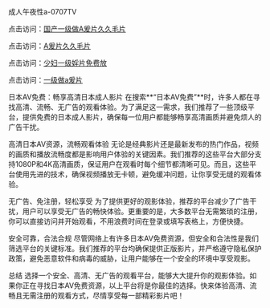 成人午夜性a-0707TV

点击访问：<a href="https://tfda.pages.dev/">国产一级做A爰片久久毛片</a>

点击访问：<a href="https://bsdf-5f5.pages.dev/">A爰片久久毛片</a>

点击访问：<a href="https://vassv.pages.dev/">少妇一级婬片免费放</a>

点击访问：<a href="https://gda-c7m.pages.dev/">一级做a爰片</a>


日本AV免费：畅享高清日本成人影片
在搜索**“日本AV免费”**时，许多人都在寻找高清、流畅、无广告的观看体验。为了满足这一需求，我们推荐了一些顶级平台，提供免费的日本成人影片，确保每一位用户都能够畅享高清画质并避免烦人的广告干扰。

高清日本AV资源，流畅观看体验
无论是经典影片还是最新发布的热门作品，视频的画质和播放流畅度都是影响用户体验的关键因素。我们推荐的这些平台大部分支持1080P和4K高清画质，保证用户在观看时每个细节都清晰可见。而且，这些平台使用先进的技术，确保视频播放无卡顿，避免缓冲问题，让你享受无缝的观看体验。

无广告、免注册，轻松享受
为了提供更好的观影体验，推荐的平台减少了广告干扰，用户可以享受无广告的畅快体验。更重要的是，大多数平台无需繁琐的注册，你可以直接访问并开始观看，不用浪费时间在登录或填写表格上，方便快捷。

安全可靠，合法合规
尽管网络上有许多日本AV免费资源，但安全和合法性是我们筛选平台的关键标准。我们推荐的平台均确保提供正版影片，并严格遵守隐私保护政策，避免恶意软件和病毒的威胁，让用户能够在一个安全的环境中享受观影。

总结
选择一个安全、高清、无广告的观看平台，能够大大提升你的观影体验。如果你正在寻找日本AV免费资源，以上平台将是你最佳的选择。快来体验高清、流畅且无需注册的观看方式，尽情享受每一部精彩影片吧！


<span style="display:none;">[Canonical link]( https://github.com/va20250707/12332 ）</span>
